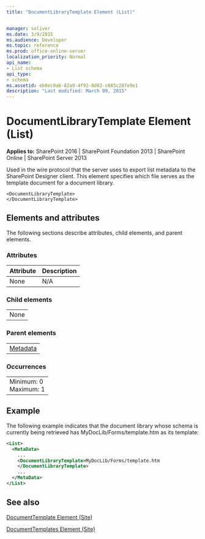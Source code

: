 ```yaml
---
title: "DocumentLibraryTemplate Element (List)"


manager: soliver
ms.date: 3/9/2015
ms.audience: Developer
ms.topic: reference
ms.prod: office-online-server
localization_priority: Normal
api_name:
- List schema
api_type:
- schema
ms.assetid: eb0ec0a6-82a9-4f92-8d82-c685c287e9e1
description: "Last modified: March 09, 2015"
---
```


# DocumentLibraryTemplate Element (List)

 
  
 **Applies to:** SharePoint 2016 | SharePoint Foundation 2013 | SharePoint Online | SharePoint Server 2013
  
Used in the wire protocol that the server uses to export list metadata to the SharePoint Designer client. This element specifies which file serves as the template document for a document library. 
  
```
<DocumentLibraryTemplate>
</DocumentLibraryTemplate>
```

## Elements and attributes

The following sections describe attributes, child elements, and parent elements.

### Attributes

|**Attribute**|**Description**|
|:-----|:-----|
|None  <br/> |N/A  <br/> |
   
### Child elements

||
|:-----|
|None |
   
### Parent elements

||
|:-----|
|[Metadata](metadata-element-list.md)|
   
### Occurrences

||
|:-----|
|Minimum: 0  <br/> Maximum: 1  <br/> |
   
## Example

The following example indicates that the document library whose schema is currently being retrieved has MyDocLib/Forms/template.htm as its template:
  
```XML
<List>
  <MetaData>
    ...
    <DocumentLibraryTemplate>MyDocLib/Forms/template.htm
    </DocumentLibraryTemplate>
    ...
  </MetaData>
</List>
```

## See also



[DocumentTemplate Element (Site)](documenttemplate-element-site.md)
  
[DocumentTemplates Element (Site)](documenttemplates-element-site.md)

